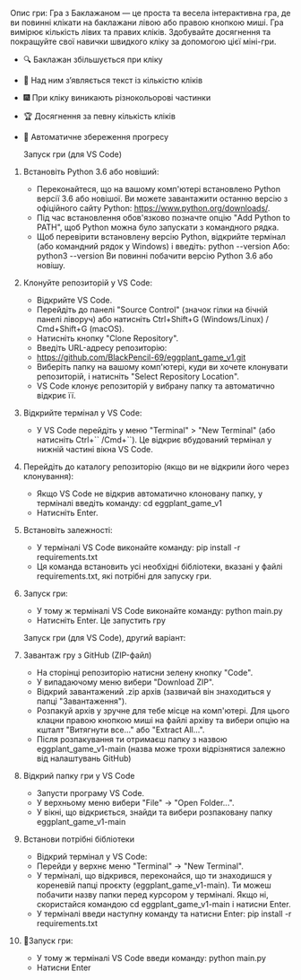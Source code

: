 Опис гри:
    Гра з Баклажаном — це проста та весела інтерактивна гра, де ви повинні клікати на баклажани лівою або правою кнопкою миші. Гра вимірює кількість лівих та правих кліків. Здобувайте досягнення та покращуйте свої навички швидкого кліку за допомогою цієї міні-гри.
- 🔍 Баклажан збільшується при кліку
- 📝 Над ним з’являється текст із кількістю кліків
- 🎆 При кліку виникають різнокольорові частинки
- 🏆 Досягнення за певну кількість кліків
- 💾 Автоматичне збереження прогресу



    Запуск гри (для VS Code)

1. Встановіть Python 3.6 або новіший:

    - Переконайтеся, що на вашому комп'ютері встановлено Python версії 3.6 або новішої. Ви можете завантажити останню версію з офіційного сайту Python: https://www.python.org/downloads/.
    - Під час встановлення обов'язково позначте опцію "Add Python to PATH", щоб Python можна було запускати з командного рядка.
    - Щоб перевірити встановлену версію Python, відкрийте термінал (або командний рядок у Windows) і введіть:
    python --version
    Або:
    python3 --version
    Ви повинні побачити версію Python 3.6 або новішу.

2. Клонуйте репозиторій у VS Code:

    - Відкрийте VS Code.
    - Перейдіть до панелі "Source Control" (значок гілки на бічній панелі ліворуч) або натисніть Ctrl+Shift+G (Windows/Linux) / Cmd+Shift+G (macOS).
    - Натисніть кнопку "Clone Repository".
    - Введіть URL-адресу репозиторію:
    - https://github.com/BlackPencil-69/eggplant_game_v1.git
    - Виберіть папку на вашому комп'ютері, куди ви хочете клонувати репозиторій, і натисніть "Select Repository Location".
    - VS Code клонує репозиторій у вибрану папку та автоматично відкриє її.

3. Відкрийте термінал у VS Code:

    - У VS Code перейдіть у меню "Terminal" > "New Terminal" (або натисніть Ctrl+\`` /Cmd+``). Це відкриє вбудований термінал у нижній частині вікна VS Code.
4. Перейдіть до каталогу репозиторію (якщо ви не відкрили його через клонування):

    - Якщо VS Code не відкрив автоматично клоновану папку, у терміналі введіть команду:
    cd eggplant_game_v1
    - Натисніть Enter.

5. Встановіть залежності:

    - У терміналі VS Code виконайте команду:
    pip install -r requirements.txt
    - Ця команда встановить усі необхідні бібліотеки, вказані у файлі requirements.txt, які потрібні для запуску гри.
6. Запуск гри:

    - У тому ж терміналі VS Code виконайте команду:
    python main.py
    - Натисніть Enter. Це запустить гру



    Запуск гри (для VS Code), другий варіант:

1. Завантаж гру з GitHub (ZIP-файл)
    - На сторінці репозиторію натисни зелену кнопку "Code".
    - У випадаючому меню вибери "Download ZIP".
    - Відкрий завантажений .zip архів (зазвичай він знаходиться у папці "Завантаження").
    - Розпакуй архів у зручне для тебе місце на комп'ютері. Для цього клацни правою кнопкою миші на файлі архіву та вибери опцію на кшталт "Витягнути все..." або "Extract All...".
    - Після розпакування ти отримаєш папку з назвою eggplant_game_v1-main (назва може трохи відрізнятися залежно від налаштувань GitHub)

2. Відкрий папку гри у VS Code
    - Запусти програму VS Code.
    - У верхньому меню вибери "File" → "Open Folder...".
    - У вікні, що відкриється, знайди та вибери розпаковану папку eggplant_game_v1-main

3. Встанови потрібні бібліотеки
    - Відкрий термінал у VS Code:
    - Перейди у верхнє меню "Terminal" → "New Terminal".
    - У терміналі, що відкрився, переконайся, що ти знаходишся у кореневій папці проєкту (eggplant_game_v1-main). Ти можеш побачити назву папки перед курсором у терміналі. Якщо ні, скористайся командою cd eggplant_game_v1-main і натисни Enter.
    - У терміналі введи наступну команду та натисни Enter:
    pip install -r requirements.txt

4. 🚀Запуск гри:
    - У тому ж терміналі VS Code введи команду:
    python main.py
    - Натисни Enter